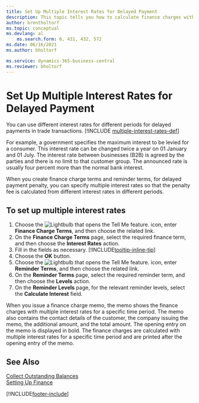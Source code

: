 ```yaml
---
title: Set Up Multiple Interest Rates for Delayed Payment
description: This topic tells you how to calculate finance charges with multiple interest rates for a specific period. 
author: brentholtorf
ms.topic: conceptual
ms.devlang: al
    ms.search.form: 6, 431, 432, 572
ms.date: 06/16/2021
ms.author: bholtorf

ms.service: dynamics-365-business-central
ms.reviewer: bholtorf
---
```

# Set Up Multiple Interest Rates for Delayed Payment

You can use different interest rates for different periods for delayed payments in trade transactions. [!INCLUDE [multiple-interest-rates-def](includes/multiple-interest-rates-def.md)]

For example, a government specifies the maximum interest to be levied for a consumer. This interest rate can be changed twice a year on 01 January and 01 July. The interest rate between businesses (B2B) is agreed by the parties and there is no limit to that customer group. The announced rate is usually four percent more than the normal bank interest.

When you create finance charge terms and reminder terms, for delayed payment penalty, you can specify multiple interest rates so that the penalty fee is calculated from different interest rates in different periods.  

## To set up multiple interest rates

1. Choose the ![Lightbulb that opens the Tell Me feature.](media/ui-search/search_small.png "Tell me what you want to do") icon, enter **Finance Charge Terms**, and then choose the related link.  
2. On the **Finance Charge Terms** page, select the required finance term, and then choose the **Interest Rates** action.  
3. Fill in the fields as necessary. [!INCLUDE[tooltip-inline-tip](includes/tooltip-inline-tip_md.md)]
4. Choose the **OK** button.  
5. Choose the ![Lightbulb that opens the Tell Me feature.](media/ui-search/search_small.png "Tell me what you want to do") icon, enter **Reminder Terms**, and then choose the related link.  
6. On the **Reminder Terms** page, select the required reminder term, and then choose the **Levels** action.  
7. On the **Reminder Levels** page, for the relevant reminder levels, select the **Calculate Interest** field.  

When you issue a finance charge memo, the memo shows the finance charges with multiple interest rates for a specific time period. The memo also contains the contact details of the customer, the company issuing the memo, the additional amount, and the total amount. The opening entry on the memo is displayed in bold. The finance charges are calculated with multiple interest rates for a specific time period and are printed after the opening entry of the memo.  

## See Also

[Collect Outstanding Balances](receivables-collect-outstanding-balances.md)  
[Setting Up Finance](finance-setup-finance.md)


[!INCLUDE[footer-include](includes/footer-banner.md)]